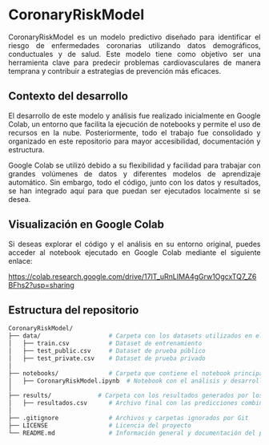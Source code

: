 # CoronaryRiskModel
<p align="justify">CoronaryRiskModel es un modelo predictivo diseñado para identificar el riesgo de enfermedades coronarias utilizando datos demográficos, conductuales y de salud. Este modelo tiene como objetivo ser una herramienta clave para predecir problemas cardiovasculares de manera temprana y contribuir a estrategias de prevención más eficaces.</p>

## Contexto del desarrollo
<p align="justify">El desarrollo de este modelo y análisis fue realizado inicialmente en Google Colab, un entorno que facilita la ejecución de notebooks y permite el uso de recursos en la nube. Posteriormente, todo el trabajo fue consolidado y organizado en este repositorio para mayor accesibilidad, documentación y estructura.</p>

<p align="justify">Google Colab se utilizó debido a su flexibilidad y facilidad para trabajar con grandes volúmenes de datos y diferentes modelos de aprendizaje automático. Sin embargo, todo el código, junto con los datos y resultados, se han integrado aquí para que puedan ser ejecutados localmente si se desea.</p>

## Visualización en Google Colab
<p align="justify">Si deseas explorar el código y el análisis en su entorno original, puedes acceder al notebook ejecutado en Google Colab mediante el siguiente enlace:</p><a href="https://colab.research.google.com/drive/17lT_uRnLIMA4gGrw1OgcxTQ7_Z6BFhs2?usp=sharing">https://colab.research.google.com/drive/17lT_uRnLIMA4gGrw1OgcxTQ7_Z6BFhs2?usp=sharing</a> 

## Estructura del repositorio

```bash
CoronaryRiskModel/
├── data/                   # Carpeta con los datasets utilizados en el análisis
│   ├── train.csv           # Dataset de entrenamiento
│   ├── test_public.csv     # Dataset de prueba público
│   ├── test_private.csv    # Dataset de prueba privado
│
├── notebooks/              # Carpeta que contiene el notebook principal
│   ├── CoronaryRiskModel.ipynb  # Notebook con el análisis y desarrollo del modelo
│
├── results/             # Carpeta con los resultados generados por los modelos
│   ├── resultados.csv      # Archivo final con las predicciones combinadas
│
├── .gitignore              # Archivos y carpetas ignorados por Git
├── LICENSE                 # Licencia del proyecto
└── README.md               # Información general y documentación del proyecto
```
